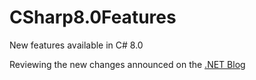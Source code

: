 # CSharp8.0Features
New features available in C# 8.0

Reviewing the new changes announced on the [.NET Blog](https://blogs.msdn.microsoft.com/dotnet/2018/12/05/take-c-8-0-for-a-spin/)
